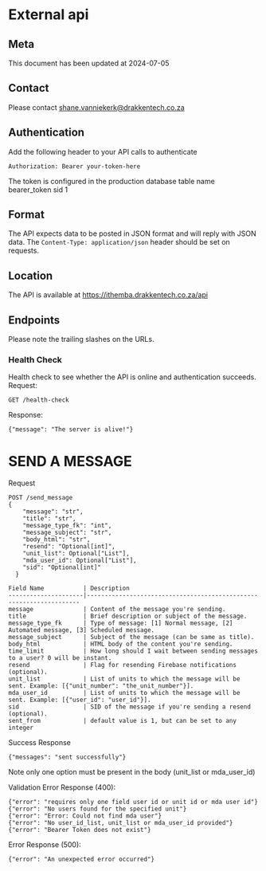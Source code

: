 # External api
## Meta
This document has been updated at 2024-07-05
## Contact
Please contact shane.vanniekerk@drakkentech.co.za
## Authentication
Add the following header to your API calls to authenticate
```
Authorization: Bearer your-token-here
```
The token is configured in the production database table name bearer_token sid 1
## Format
The API expects data to be posted in JSON format and will reply with JSON data.
The `Content-Type: application/json` header should be set on requests.
## Location
The API is available at https://ithemba.drakkentech.co.za/api
## Endpoints
Please note the trailing slashes on the URLs.
### Health Check
Health check to see whether the API is online and authentication succeeds.
Request:
```
GET /health-check
```
Response:
```
{"message": "The server is alive!"}
```
# SEND A MESSAGE

Request
```
POST /send_message
{
    "message": "str",
    "title": "str",
    "message_type_fk": "int",
    "message_subject": "str",
    "body_html": "str",
    "resend": "Optional[int]",
    "unit_list": Optional["List"],
    "mda_user_id": Optional["List"],
    "sid": "Optional[int]"
  }
```
```
Field Name           | Description
---------------------|--------------------------------------------------------------------
message              | Content of the message you're sending.
title                | Brief description or subject of the message.
message_type_fk      | Type of message: [1] Normal message, [2] Automated message, [3] Scheduled message.
message_subject      | Subject of the message (can be same as title).
body_html            | HTML body of the content you're sending.
time_limit           | How long should I wait between sending messages to a user? 0 will be instant. 
resend               | Flag for resending Firebase notifications (optional).
unit_list            | List of units to which the message will be sent. Example: [{"unit_number": "the_unit_number"}].
mda_user_id          | List of units to which the message will be sent. Example: [{"user_id": "user_id"}].
sid                  | SID of the message if you're sending a resend (optional).
sent_from            | default value is 1, but can be set to any integer
```
Success Response
```
{"messages": "sent successfully"}
```
Note only one option must be present in the body (unit_list or mda_user_id)

Validation Error Response (400):
```
{"error": "requires only one field user id or unit id or mda user id"}
{"error": "No users found for the specified unit"}
{"error": "Error: Could not find mda user"}
{"error": "No user_id_list, unit_list or mda_user_id provided"}
{"error": "Bearer Token does not exist"}
```

Error Response (500):
```
{"error": "An unexpected error occurred"}
```

